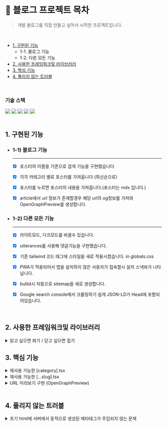 # 👀 블로그 프로젝트 목차

> 개발 블로그를 직접 만들고 싶어서 시작한 프로젝트입니다.
<br>

- [1. 구현된 기능](#1-구현된-기능)
  - 1-1. 블로그 기능
  - 1-2. 다른 모든 기능
- [2. 사용한 프레임워크및 라이브러리](#2-사용한-프레임워크및-라이브러리)
- [3. 핵심 기능](#3-핵심-기능)
- [4. 풀리지 않는 트러블](#4-풀리지-않는-트러블)
<br>

### 기술 스택

<div>
<img src="https://img.shields.io/badge/Next.js-000000?style=for-the-badge&logo=nextjs&logoColor=white">
<img src="https://img.shields.io/badge/contentlayer-8D5A9E?style=for-the-badge&logo=contentlayer&logoColor=white">
<img src="https://img.shields.io/badge/tailwind-3484D2?style=for-the-badge&logo=tailwind&logoColor=white">
<img src="https://img.shields.io/badge/vercel-68BC71?style=for-the-badge&logo=vercel&logoColor=black">
<img src="https://img.shields.io/badge/PWA-5A0FC8.svg?style=for-the-badge&logo=PWA&logoColor=white">
</div>
<br>

## 1. 구현된 기능

- ### 1-1) 블로그 기능

  ***

  - [x] 포스터의 이름을 기준으로 검색 기능을 구현했습니다

  - [x] 각각 카테고리 별로 포스터를 가져옵니다 (최신순으로)

  - [x] 포스터를 누르면 포스터의 내용을 가져옵니다.(포스터는 mdx 입니다.)

  - [x] article에서 url 정보가 존재할경우 해당 url의 og정보를 가져와 OpenGraphPreview를 생성합니다.

- ### 1-2) 다른 모든 기능

  ***

  - [x] 라이트모드, 다크모드를 바꿀수 있습니다.

  - [x] utterances를 사용해 댓글기능을 구현했습니다.

  - [x] 기존 tailwind 코드 태그에 스타일을 새로 적용시켰습니다. in globals.css

  - [x] PWA가 적용되어서 앱을 설치하지 않은 사용자가 접속할시 설치 스낵바가 나타납니다.

  - [x] bulild시 자동으로 sitemap을 새로 생성합니다.

  - [x] Google search console에서 크롤링하기 쉽게 JSON-LD가 Head에 포함되어있습니다.
<br>

## 2. 사용한 프레임워크및 라이브러리

<details>
<summary> 읽고 싶으면 펴기 / 닫고 싶으면 접기 </summary>
<div markdown="1">

- **Next.JS**

  react에서 SSR방식을 사용해 성능을 향상시키고 SEO를 유리하게 하기 위해서 사용했습니다.

- **contentlayer**

  Next.JS와 호환이 되면서 블로그 기능을 구현할 수 있는 SDK로 Next.js 단독 또는 Gatsby와 같은 다른 프레임워크보다 빌드 시간이 빠릅니다.

- **tailwind**

  기존 css보다 사용하기 편리하고 컴포넌트에서 스타일 유추가 쉽기 때문에 사용했습니다.

- **rehype-prism-plus**

  코드 블록을 사용할 때 tailwind를 사용하면 스타일 적용이 안 되기 때문에 코드 블록에 클래스를 추가 하기 위해 사용했습니다.

- **next-themes**

  라이트모드와 다크모드를 구현하기 위해 현재 테마 정보를 가져오기위해 사용했습니다.

- **cheerio**

  OpenGraphPreview를 생성할떄 필요한 og정보를 html에서 더 쉽게 추출하기 위해서 사용했습니다.
<br>

</div>
</details>



## 3. 핵심 기능

<details>
<summary>재사용 가능한 [category].tsx</summary>
<div markdown="1">
<br>
  
> 제 블로그는 크게 home, category, slug 3가지 부분으로 이루어져 있습니다. <br>category 페이지에는 해당 카테고리의 모든 글을 card 형태로 모아두는 페이지입니다. <br>처음에는 pages/js, pages/react... 이런 식으로 각각 폴더별로 만들었지만 <br>카테고리의 페이지들은 거의 흡사하게 생겼기 때문에 재사용성을 높이기 위해서 하나의 컴포넌트로 구현했습니다.
<br>
  
https://github.com/kagrin97/NextJS-myblog/blob/7f51c309772133a814cbf53639f8c03b7ed234a3/pages/%5Bcategory%5D.tsx#L30-L73
<br>
  
- 63번줄에 checkCategory함수는 category, slug 둘다에 쓰이는 스위치 함수입니다. <br>두번째 인자에 함수를 주입함으로써 category에서는 날짜순으로 문서를 정렬합니다.
https://github.com/kagrin97/NextJS-myblog/blob/7f51c309772133a814cbf53639f8c03b7ed234a3/utils/checkCategory.ts#L1-L16
<br>
  
</div>
</details>

<details>
<summary>재사용 가능한 [...slug].tsx</summary>
<div markdown="1">
<br>
  
> 제 블로그는 크게 home, category, slug 3가지 부분으로 이루어져 있습니다. <br>slug 페이지에는 해당 카테고리의 특정 글을 보여주는 페이지입니다. <br>category 페이지와 마찬가지로 재사용성을 높이기 위해서 구현했습니다.
<br>
  
https://github.com/kagrin97/NextJS-myblog/blob/7f51c309772133a814cbf53639f8c03b7ed234a3/pages/%5B...slug%5D.tsx#L23-L66
<br>
  
</div>
</details>

<details>
<summary>URL 미리보기 구현 (OpenGraphPreview)</summary>
<div markdown="1">
<br>

> 다른 분들의 블로그들을 읽던 도중에 공유된 URL이 멋지게 꾸며져 있는 부분을 발견했습니다. <br>저는 a 태그로 언더라인 하나가 그어져 있는 텍스트로 보여주었기 때문에 멋진 URL card를 만들었습니다.
<br>
  
https://github.com/kagrin97/NextJS-myblog/blob/7f51c309772133a814cbf53639f8c03b7ed234a3/components/Post/BlogContents.tsx#L15-L51
<br>
  
- 완성된 카드<br>
![링크 미리보기](https://user-images.githubusercontent.com/75124028/226801173-8367cb88-c209-4947-a6db-7c26e36f6210.png)
  
- 구현 도중 제가 작성한 블로그 글입니다.<br> [OpenGraphPreview(링크미리보기) 만들기 (feat. NextJS)](https://kagrin97-blog.vercel.app/next/OpenGraphPreview)
  
</div>
</details>
<br>

## 4. 풀리지 않는 트러블

<details>
<summary>초기 html에 서버에서 동적으로 생성된 메타태그가 주입되지 않는 문제</summary>
<div markdown="1">
<br>

> 카카오톡 같은 다른 플랫폼에서 제 블로그가 공유될 때 og태그를 가지고 카드를 만드는데 제 블로그 글마다 다른 카드를 형성하고 싶어서 <br>getStacticProps를 사용해서 서버에서 메타정보를 가진 객체를 container 컴포넌트에 props를 내려준 뒤 <br>메타 정보를 바탕으로 메타태그를 형성하는 방법을 사용했지만 <br>초기 html에 동적인 메타태그가 주입되지 않는 문제가 있습니다.
<br>

- 서버에서 메타 객체를 생성후 props로 내려줍니다.<br>
https://github.com/kagrin97/NextJS-myblog/blob/7f51c309772133a814cbf53639f8c03b7ed234a3/pages/%5B...slug%5D.tsx#L37-L66
<br>
  
- structuredData 객체가 메타 정보를 가진 객체입니다.<br>
https://github.com/kagrin97/NextJS-myblog/blob/7f51c309772133a814cbf53639f8c03b7ed234a3/components/Layout/Container.tsx#L13-L60
<br>

결국 문제를 고치지 못해서 _documents.tsx에 대표적인 메타 태그를 주입했습니다.
  
</div>
</details>

